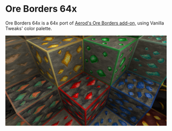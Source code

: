 # Ore Borders 64x

Ore Borders 64x is a 64x port of [Aerod's Ore Borders add-on,](https://faithfulpack.net/addons/ore-borders) using Vanilla Tweaks' color palette.

![Preview](https://raw.githubusercontent.com/Hedreon/Addons/faithful/OreBorders/64x/images/preview.png)

